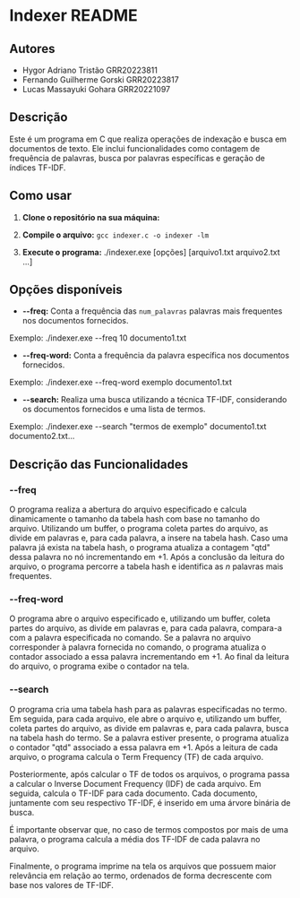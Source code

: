 # Indexer README

## Autores
- Hygor Adriano Tristão GRR20223811
- Fernando Guilherme Gorski GRR20223817
- Lucas Massayuki Gohara GRR20221097

## Descrição
Este é um programa em C que realiza operações de indexação e busca em documentos de texto. Ele inclui funcionalidades como contagem de frequência de palavras, busca por palavras específicas e geração de índices TF-IDF.

## Como usar

1. **Clone o repositório na sua máquina:**
2. **Compile o arquivo:**
`gcc indexer.c -o indexer -lm`

3. **Execute o programa:**
./indexer.exe [opções] [arquivo1.txt arquivo2.txt ...]

## Opções disponíveis

- **--freq:**
Conta a frequência das `num_palavras` palavras mais frequentes nos documentos fornecidos.

Exemplo:
./indexer.exe --freq 10 documento1.txt

- **--freq-word:**
Conta a frequência da palavra específica nos documentos fornecidos.

Exemplo:
./indexer.exe --freq-word exemplo documento1.txt

- **--search:**
Realiza uma busca utilizando a técnica TF-IDF, considerando os documentos fornecidos e uma lista de termos.

Exemplo:
./indexer.exe --search "termos de exemplo" documento1.txt documento2.txt...

## Descrição das Funcionalidades

### --freq
O programa realiza a abertura do arquivo especificado e calcula dinamicamente o tamanho da tabela hash com base no tamanho do arquivo. Utilizando um buffer, o programa coleta partes do arquivo, as divide em palavras e, para cada palavra, a insere na tabela hash. Caso uma palavra já exista na tabela hash, o programa atualiza a contagem "qtd" dessa palavra no nó incrementando em +1. Após a conclusão da leitura do arquivo, o programa percorre a tabela hash e identifica as *n* palavras mais frequentes.

### --freq-word
O programa abre o arquivo especificado e, utilizando um buffer, coleta partes do arquivo, as divide em palavras e, para cada palavra, compara-a com a palavra especificada no comando. Se a palavra no arquivo corresponder à palavra fornecida no comando, o programa atualiza o contador associado a essa palavra incrementando em +1. Ao final da leitura do arquivo, o programa exibe o contador na tela.

### --search
O programa cria uma tabela hash para as palavras especificadas no termo. Em seguida, para cada arquivo, ele abre o arquivo e, utilizando um buffer, coleta partes do arquivo, as divide em palavras e, para cada palavra, busca na tabela hash do termo. Se a palavra estiver presente, o programa atualiza o contador "qtd" associado a essa palavra em +1. Após a leitura de cada arquivo, o programa calcula o Term Frequency (TF) de cada arquivo.

Posteriormente, após calcular o TF de todos os arquivos, o programa passa a calcular o Inverse Document Frequency (IDF) de cada arquivo. Em seguida, calcula o TF-IDF para cada documento. Cada documento, juntamente com seu respectivo TF-IDF, é inserido em uma árvore binária de busca.

É importante observar que, no caso de termos compostos por mais de uma palavra, o programa calcula a média dos TF-IDF de cada palavra no arquivo.

Finalmente, o programa imprime na tela os arquivos que possuem maior relevância em relação ao termo, ordenados de forma decrescente com base nos valores de TF-IDF.
